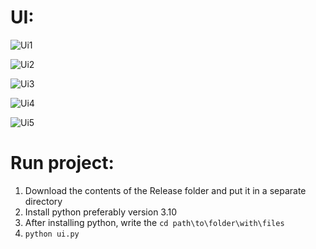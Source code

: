# UI:
![Ui1](https://github.com/lolo228/zametki/assets/55115912/6d0997f7-84b8-424c-9501-71c10eedfd50)

![Ui2](https://github.com/lolo228/zametki/assets/55115912/b7077cd0-ca57-4378-9137-d8752dd3a7d0)

![Ui3](https://github.com/lolo228/zametki/assets/55115912/f3c2f78f-7bff-4aeb-8773-a87e712c4281)

![Ui4](https://github.com/lolo228/zametki/assets/55115912/77113f10-f821-431f-9fbf-6578adaf04d5)

![Ui5](https://github.com/lolo228/zametki/assets/55115912/b5b82a37-3ebf-4a14-8909-86f2e5fa9c00)

# Run project:
1. Download the contents of the Release folder and put it in a separate directory
2. Install python preferably version 3.10
3. After installing python, write the `cd path\to\folder\with\files`
4. `python ui.py`
